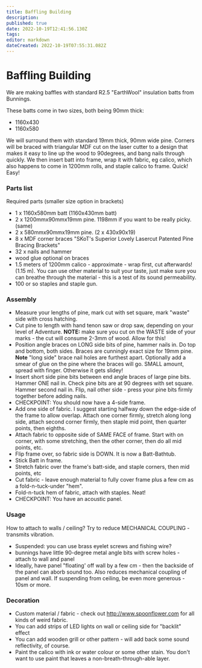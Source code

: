 ```yaml
---
title: Baffling Building
description: 
published: true
date: 2022-10-19T12:41:56.130Z
tags: 
editor: markdown
dateCreated: 2022-10-19T07:55:31.082Z
---
```


# Baffling Building

We are making baffles with standard R2.5 "EarthWool" insulation batts from Bunnings.

These batts come in two sizes, both being 90mm thick:

-   1160x430
-   1160x580

We will surround them with standard 19mm thick, 90mm wide pine. Corners will be braced with triangular MDF cut on the laser cutter to a design that makes it easy to line up the wood to 90degrees, and bang nails through quickly. We then insert batt into frame, wrap it with fabric, eg calico, which also happens to come in 1200mm rolls, and staple calico to frame. Quick! Easy!

### Parts list

Required parts (smaller size option in brackets)

-   1 x 1160x580mm batt (1160x430mm batt)
-   2 x 1200mmx90mmx19mm pine. 1198mm if you want to be really picky. (same)
-   2 x 580mmx90mmx19mm pine. (2 x 430x90x19)
-   8 x MDF corner braces "SKoT's Superior Lovely Lasercut Patented Pine Bracing Brackets"
-   32 x nails and hammer
-   wood glue optional on braces
-   1.5 meters of 1200mm calico - approximate - wrap first, cut afterwards! (1.15 m). You can use other material to suit your taste, just make sure you can breathe through the material - this is a test of its sound permeability.
-   100 or so staples and staple gun.

### Assembly

-   Measure your lengths of pine, mark cut with set square, mark "waste" side with cross hatching.
-   Cut pine to length with hand tenon saw or drop saw, depending on your level of Adventure. **NOTE:** make sure you cut on the WASTE side of your marks - the cut will consume 2-3mm of wood. Allow for this!
-   Position angle braces on LONG side bits of pine, hammer nails in. Do top and bottom, both sides. Braces are cunningly exact size for 19mm pine. **Note** "long side" brace nail holes are furthest apart. Optionally add a smear of glue on the pine where the braces will go. SMALL amount, spread with finger. Otherwise it gets slidey!
-   Insert short side pine bits between end angle braces of large pine bits. Hammer ONE nail in. Check pine bits are at 90 degrees with set square. Hammer second nail in. Flip, nail other side - press your pine bits firmly together before adding nails.
-   CHECKPOINT: You should now have a 4-side frame.
-   Add one side of fabric. I suggest starting halfway down the edge-side of the frame to allow overlap. Attach one corner firmly, stretch along long side, attach second corner firmly, then staple mid point, then quarter points, then eighths.
-   Attach fabric to opposite side of SAME FACE of frame. Start with on corner, with some stretching, then the other corner, then do all mid points, etc.
-   Flip frame over, so fabric side is DOWN. It is now a Batt-Bathtub.
-   Stick Batt in frame.
-   Stretch fabric over the frame's batt-side, and staple corners, then mid points, etc
-   Cut fabric - leave enough material to fully cover frame plus a few cm as a fold-n-tuck-under "hem".
-   Fold-n-tuck hem of fabric, attach with staples. Neat!
-   CHECKPOINT: You have an acoustic panel.

### Usage

How to attach to walls / ceiling? Try to reduce MECHANICAL COUPLING - transmits vibration.

-   Suspended: you can use brass eyelet screws and fishing wire?
-   bunnings have little 90-degree metal angle bits with screw holes - attach to wall and panel
-   Ideally, have panel "floating' off wall by a few cm - then the backside of the panel can aborb sound too. Also reduces mechanical coupling of panel and wall. If suspending from ceiling, be even more generous - 10sm or more.

### Decoration

-   Custom material / fabric - check out <http://www.spoonflower.com> for all kinds of weird fabric.
-   You can add strips of LED lights on wall or ceiling side for "backlit" effect
-   You can add wooden grill or other pattern - will add back some sound reflectivity, of course.
-   Paint the calico with ink or water colour or some other stain. You don't want to use paint that leaves a non-breath-through-able layer.
